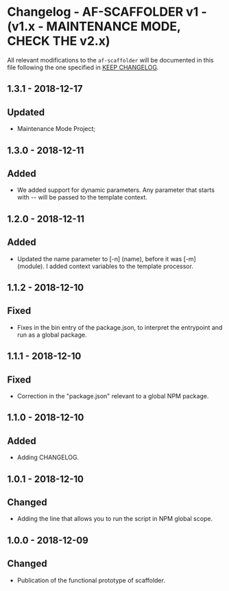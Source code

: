# Changelog - AF-SCAFFOLDER v1 - (v1.x - MAINTENANCE MODE, CHECK THE v2.x)

 All relevant modifications to the `af-scaffolder` will be documented in this file following the one specified in [KEEP CHANGELOG](http://keepachangelog.com/).

## 1.3.1 - 2018-12-17
## Updated
- Maintenance Mode Project;

## 1.3.0 - 2018-12-11
## Added
- We added support for dynamic parameters. Any parameter that starts with -- will be passed to the template context.

## 1.2.0 - 2018-12-11
## Added
- Updated the name parameter to [-n] (name), before it was [-m] (module). I added context variables to the template processor.

## 1.1.2 - 2018-12-10
## Fixed
- Fixes in the bin entry of the package.json, to interpret the entrypoint and run as a global package.

## 1.1.1 - 2018-12-10
## Fixed
- Correction in the "package.json" relevant to a global NPM package.

## 1.1.0 - 2018-12-10
## Added
- Adding CHANGELOG.

## 1.0.1 - 2018-12-10
## Changed
- Adding the line that allows you to run the script in NPM global scope.

## 1.0.0 - 2018-12-09
## Changed
- Publication of the functional prototype of scaffolder.